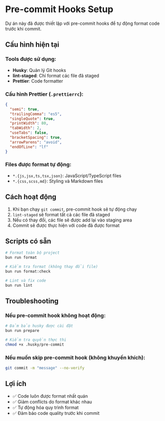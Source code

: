# Pre-commit Hooks Setup

Dự án này đã được thiết lập với pre-commit hooks để tự động format code trước khi commit.

## Cấu hình hiện tại

### Tools được sử dụng:
- **Husky**: Quản lý Git hooks
- **lint-staged**: Chỉ format các file đã staged
- **Prettier**: Code formatter

### Cấu hình Prettier (`.prettierrc`):
```json
{
  "semi": true,
  "trailingComma": "es5",
  "singleQuote": true,
  "printWidth": 80,
  "tabWidth": 2,
  "useTabs": false,
  "bracketSpacing": true,
  "arrowParens": "avoid",
  "endOfLine": "lf"
}
```

### Files được format tự động:
- `*.{js,jsx,ts,tsx,json}`: JavaScript/TypeScript files
- `*.{css,scss,md}`: Styling và Markdown files

## Cách hoạt động

1. Khi bạn chạy `git commit`, pre-commit hook sẽ tự động chạy
2. `lint-staged` sẽ format tất cả các file đã staged
3. Nếu có thay đổi, các file sẽ được add lại vào staging area
4. Commit sẽ được thực hiện với code đã được format

## Scripts có sẵn

```bash
# Format toàn bộ project
bun run format

# Kiểm tra format (không thay đổi file)
bun run format:check

# Lint và fix code
bun run lint
```

## Troubleshooting

### Nếu pre-commit hook không hoạt động:
```bash
# Đảm bảo husky được cài đặt
bun run prepare

# Kiểm tra quyền thực thi
chmod +x .husky/pre-commit
```

### Nếu muốn skip pre-commit hook (không khuyến khích):
```bash
git commit -m "message" --no-verify
```

## Lợi ích

- ✅ Code luôn được format nhất quán
- ✅ Giảm conflicts do format khác nhau
- ✅ Tự động hóa quy trình format
- ✅ Đảm bảo code quality trước khi commit
